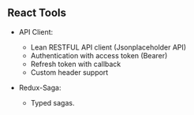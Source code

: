 ## React Tools

- API Client: 
    * Lean RESTFUL API client (Jsonplaceholder API)
    * Authentication with access token (Bearer)
    * Refresh token with callback
    * Custom header support
    
- Redux-Saga: 
    * Typed sagas.

